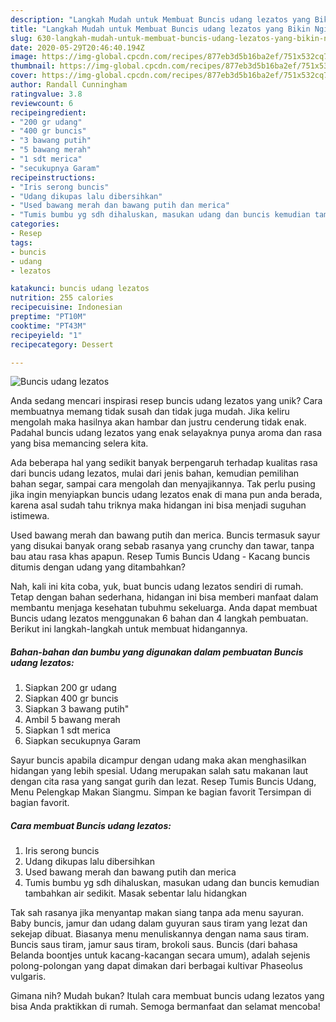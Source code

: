 ```yaml
---
description: "Langkah Mudah untuk Membuat Buncis udang lezatos yang Bikin Ngiler"
title: "Langkah Mudah untuk Membuat Buncis udang lezatos yang Bikin Ngiler"
slug: 630-langkah-mudah-untuk-membuat-buncis-udang-lezatos-yang-bikin-ngiler
date: 2020-05-29T20:46:40.194Z
image: https://img-global.cpcdn.com/recipes/877eb3d5b16ba2ef/751x532cq70/buncis-udang-lezatos-foto-resep-utama.jpg
thumbnail: https://img-global.cpcdn.com/recipes/877eb3d5b16ba2ef/751x532cq70/buncis-udang-lezatos-foto-resep-utama.jpg
cover: https://img-global.cpcdn.com/recipes/877eb3d5b16ba2ef/751x532cq70/buncis-udang-lezatos-foto-resep-utama.jpg
author: Randall Cunningham
ratingvalue: 3.8
reviewcount: 6
recipeingredient:
- "200 gr udang"
- "400 gr buncis"
- "3 bawang putih"
- "5 bawang merah"
- "1 sdt merica"
- "secukupnya Garam"
recipeinstructions:
- "Iris serong buncis"
- "Udang dikupas lalu dibersihkan"
- "Used bawang merah dan bawang putih dan merica"
- "Tumis bumbu yg sdh dihaluskan, masukan udang dan buncis kemudian tambahkan air sedikit. Masak sebentar lalu hidangkan"
categories:
- Resep
tags:
- buncis
- udang
- lezatos

katakunci: buncis udang lezatos 
nutrition: 255 calories
recipecuisine: Indonesian
preptime: "PT10M"
cooktime: "PT43M"
recipeyield: "1"
recipecategory: Dessert

---
```



![Buncis udang lezatos](https://img-global.cpcdn.com/recipes/877eb3d5b16ba2ef/751x532cq70/buncis-udang-lezatos-foto-resep-utama.jpg)

Anda sedang mencari inspirasi resep buncis udang lezatos yang unik? Cara membuatnya memang tidak susah dan tidak juga mudah. Jika keliru mengolah maka hasilnya akan hambar dan justru cenderung tidak enak. Padahal buncis udang lezatos yang enak selayaknya punya aroma dan rasa yang bisa memancing selera kita.

Ada beberapa hal yang sedikit banyak berpengaruh terhadap kualitas rasa dari buncis udang lezatos, mulai dari jenis bahan, kemudian pemilihan bahan segar, sampai cara mengolah dan menyajikannya. Tak perlu pusing jika ingin menyiapkan buncis udang lezatos enak di mana pun anda berada, karena asal sudah tahu triknya maka hidangan ini bisa menjadi suguhan istimewa.

Used bawang merah dan bawang putih dan merica. Buncis termasuk sayur yang disukai banyak orang sebab rasanya yang crunchy dan tawar, tanpa bau atau rasa khas apapun. Resep Tumis Buncis Udang - Kacang buncis ditumis dengan udang yang ditambahkan?


Nah, kali ini kita coba, yuk, buat buncis udang lezatos sendiri di rumah. Tetap dengan bahan sederhana, hidangan ini bisa memberi manfaat dalam membantu menjaga kesehatan tubuhmu sekeluarga. Anda dapat membuat Buncis udang lezatos menggunakan 6 bahan dan 4 langkah pembuatan. Berikut ini langkah-langkah untuk membuat hidangannya.

<!--inarticleads1-->

##### Bahan-bahan dan bumbu yang digunakan dalam pembuatan Buncis udang lezatos:

1. Siapkan 200 gr udang
1. Siapkan 400 gr buncis
1. Siapkan 3 bawang putih&#34;
1. Ambil 5 bawang merah
1. Siapkan 1 sdt merica
1. Siapkan secukupnya Garam


Sayur buncis apabila dicampur dengan udang maka akan menghasilkan hidangan yang lebih spesial. Udang merupakan salah satu makanan laut dengan cita rasa yang sangat gurih dan lezat. Resep Tumis Buncis Udang, Menu Pelengkap Makan Siangmu. Simpan ke bagian favorit Tersimpan di bagian favorit. 

<!--inarticleads2-->

##### Cara membuat Buncis udang lezatos:

1. Iris serong buncis
1. Udang dikupas lalu dibersihkan
1. Used bawang merah dan bawang putih dan merica
1. Tumis bumbu yg sdh dihaluskan, masukan udang dan buncis kemudian tambahkan air sedikit. Masak sebentar lalu hidangkan


Tak sah rasanya jika menyantap makan siang tanpa ada menu sayuran. Baby buncis, jamur dan udang dalam guyuran saus tiram yang lezat dan sekejap dibuat. Biasanya menu menuliskannya dengan nama saus tiram. Buncis saus tiram, jamur saus tiram, brokoli saus. Buncis (dari bahasa Belanda boontjes untuk kacang-kacangan secara umum), adalah sejenis polong-polongan yang dapat dimakan dari berbagai kultivar Phaseolus vulgaris. 

Gimana nih? Mudah bukan? Itulah cara membuat buncis udang lezatos yang bisa Anda praktikkan di rumah. Semoga bermanfaat dan selamat mencoba!
